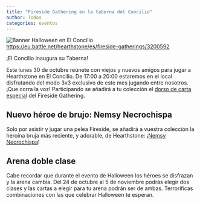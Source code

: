 ```yaml
---
title: "Fireside Gathering en la taberna del Concilio"
author: Todos
categories: eventos
---
```


![Banner Halloween en El Concilio]({{site.url}}/documents/bannerHalloween.jpg)
https://eu.battle.net/hearthstone/es/fireside-gatherings/3200592

¡El Concilio inaugura su Taberna!

Este lunes 30 de octubre reúnete con viejos y nuevos amigos para jugar a Hearthstone en El Concilio. De 17:00 a 20:00 estaremos en el local disfrutando del modo 3v3 exclusivo de este mes jugando entre nosotros.  ¡Que corra la voz! Participando se añadirá a tu colección el [dorso de carta especial][dorso] del Fireside Gathering.

## Nuevo héroe de brujo: Nemsy Necrochispa
Solo por asistir y jugar una pelea Fireside, se añadirá a vuestra colección la heroína bruja más reciente, y adorable, de Hearthstone: ¡[Nemsy Necrochispa][nemsy]!

## Arena doble clase
Cabe recordar que durante el evento de Halloween los héroes se disfrazan y la arena cambia. Del 24 de octubre al 5 de noviembre podrás elegir dos clases y las cartas a elegir para tu arena podrán ser de ambas. Terroríficas combinaciones con las que celebrar Halloween te esperan.

[dorso]: https://playhearthstone.com/es-es/blog/13665271
[nemsy]: https://playhearthstone.com/es-es/blog/21098854/nemsy-necrochispa-ya-está-disponible-17-10-17
